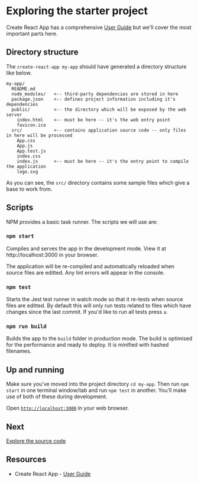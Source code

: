 # Exploring the starter project

Create React App has a comprehensive [User Guide](https://github.com/facebookincubator/create-react-app/blob/master/packages/react-scripts/template/README.md)
but we'll cover the most important parts here.

## Directory structure

The `create-react-app my-app` should have generated a directory structure like below.

```
my-app/
  README.md
  node_modules/   <-- third-party dependencies are stored in here
  package.json    <-- defines project information including it's dependencies
  public/         <-- the directory which will be exposed by the web server
    index.html    <-- must be here -- it's the web entry point
    favicon.ico
  src/            <-- contains application source code -- only files in here will be processed
    App.css
    App.js
    App.test.js
    index.css
    index.js      <-- must be here -- it's the entry point to compile the application
    logo.svg
```

As you can see, the `src/` directory contains some sample files which give a base to work from.

## Scripts

NPM provides a basic task runner. The scripts we will use are:

### `npm start`

Compiles and serves the app in the development mode.
View it at http://localhost:3000 in your browser.

The application will be re-compiled and automatically reloaded when source files are editted.
Any lint errors will appear in the console.

### `npm test`

Starts the Jest test runner in watch mode so that it re-tests when source files are editted.
By default this will only run tests related to files which have changes since the last commit.
If you'd like to run all tests press `a`.

### `npm run build`

Builds the app to the `build` folder in production mode.
The build is optimised for the performance and ready to deploy.
It is minified with hashed filenames.

## Up and running

Make sure you've moved into the project directory `cd my-app`.
Then run `npm start` in one terminal window/tab and run `npm test` in another.
You'll make use of both of these during development.

Open [`http://localhost:3000`](http://localhost:3000) in your web browser.

## Next

[Explore the source code](./exploring-code.md)

## Resources

* Create React App - [User Guide](https://github.com/facebookincubator/create-react-app/blob/master/packages/react-scripts/template/README.md)
